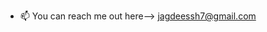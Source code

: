 - 📫 You can reach me out here--> jagdeessh7@gmail.com

<!---
JagdeesshGoud/JagdeesshGoud is a ✨ special ✨ repository because its `README.md` (this file) appears on your GitHub profile.
You can click the Preview link to take a look at your changes.
--->
